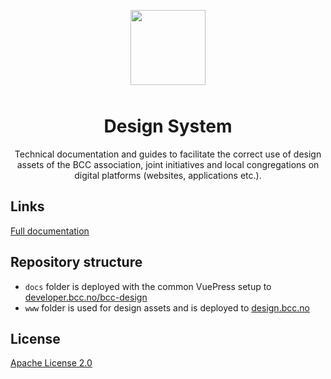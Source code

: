 <p align="center">
  <img src="https://design.bcc.no/logos/bcc_logo_secondary.svg" width="120" style="margin-bottom: 10px;">
</p>
<h1 align="center">Design System</h1>
<p align="center">Technical documentation and guides to facilitate the correct use of design assets of the BCC association, joint initiatives and local congregations on digital platforms (websites, applications etc.).</p>

## Links

[Full documentation](https://developer.bcc.no/bcc-design)

## Repository structure
- `docs` folder is deployed with the common VuePress setup to [developer.bcc.no/bcc-design](https://developer.bcc.no/bcc-design/)
- `www` folder is used for design assets and is deployed to [design.bcc.no](https://design.bcc.no)

## License

[Apache License 2.0](LICENSE)
